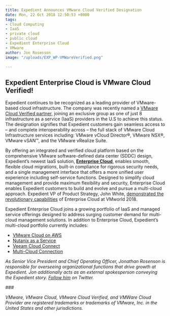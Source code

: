 ```yaml
---
title: Expedient Announces VMware Cloud Verified Designation
date: Mon, 22 Oct 2018 12:50:53 +0000
tags:
- Cloud Computing
- IaaS
- private cloud
- public cloud
- Expedient Enterprise Cloud
- VMware
author: Jon Rosenson
image: "/uploads/EXP_WP-VMWareVerified.png"

---
```

## Expedient Enterprise Cloud is VMware Cloud Verified!

Expedient continues to be recognized as a leading provider of VMware-based cloud infrastructure. The company was recently named a [VMware Cloud Verified partner](https://cloud.vmware.com/providers/vmware-cloud-verified), joining an exclusive group as one of just 8 infrastructure as a service (IaaS) providers in the U.S to achieve this status. The designation signifies that Expedient customers gain seamless access to – and complete interoperability across – the full stack of VMware Cloud Infrastructure services including: VMware vCloud Director®, VMware NSX®, VMware vSAN™, and the VMware vRealize Suite.

By offering an integrated and verified cloud platform based on the comprehensive VMware software-defined data center (SDDC) design, Expedient’s newest IaaS solution, [**Enterprise Cloud**](https://www.expedient.com/services/infrastructure-as-a-service/cloud/), enables smooth, flexible cloud migrations, built-in compliance for rigorous security needs, and a single management interface that offers a more unified user experience including self-service functions. Designed to simplify cloud management and provide maximum flexibility and security, Enterprise Cloud enables Expedient customers to build and evolve and pursue a multi-cloud approach. Expedient VP of Product Strategy, John White, [demonstrated the revolutionary capabilities](https://videos.vmworld.com/global/2018?q=john%2520white) of Enterprise Cloud at VMworld 2018.

Expedient Enterprise Cloud joins a growing portfolio of IaaS and managed service offerings designed to address surging customer demand for multi-cloud management solutions. In addition to Enterprise Cloud, Expedient’s multi-cloud portfolio currently includes:

* [VMware Cloud on AWS](https://www.expedient.com/vmc-on-aws/)
* [Nutanix as a Service](https://www.expedient.com/services/infrastructure-as-a-service/cloud/nutanix-as-a-service/)
* [Veeam Cloud Connect](https://www.expedient.com/services/managed-services/backup/veeamcloudconnect/)
* [Multi-Cloud Connection](https://www.expedient.com/services/infrastructure-as-a-service/connectivity/multi-cloud-connection/)

_As Senior Vice President and Chief Operating Officer, Jonathan Rosenson is responsible for overseeing organizational functions that drive growth at Expedient. Jon additionally acts as an external spokesperson conveying the Expedient story._ [_Follow him_](https://twitter.com/rosenson) _on Twitter._

_###_

_VMware, VMware Cloud, VMware Cloud Verified, and VMWare Cloud Provider are registered trademarks or trademarks of VMware, Inc. in the United States and other jurisdictions._